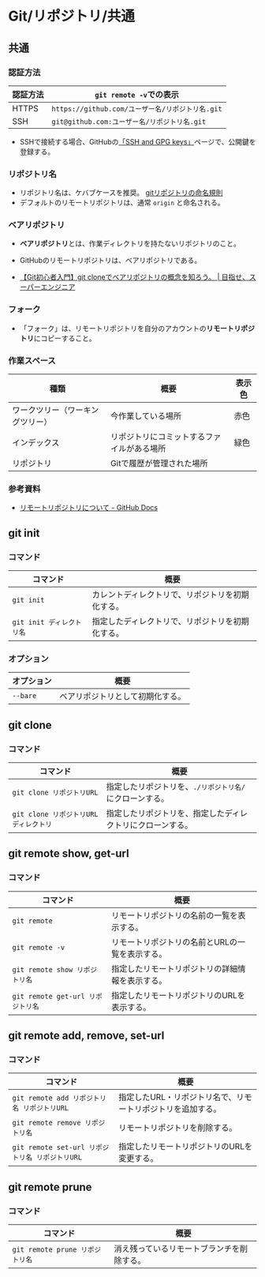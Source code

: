# Git/リポジトリ/共通

## 共通

### 認証方法

| 認証方法 | `git remote -v`での表示                          |
| -------- | ------------------------------------------------ |
| HTTPS    | `https://github.com/ユーザー名/リポジトリ名.git` |
| SSH      | `git@github.com:ユーザー名/リポジトリ名.git`     |

- SSHで接続する場合、GitHubの[「SSH and GPG keys」](https://github.com/settings/keys)ページで、公開鍵を登録する。

### リポジトリ名

- リポジトリ名は、ケバブケースを推奨。
  [gitリポジトリの命名規則](https://zenn.dev/iwatos/articles/cb79814a4b31ed)
- デフォルトのリモートリポジトリは、通常 `origin` と命名される。

### ベアリポジトリ

- **ベアリポジトリ**とは、作業ディレクトリを持たないリポジトリのこと。
- GitHubのリモートリポジトリは、ベアリポジトリである。

- [【Git初心者入門】git cloneでベアリポジトリの概念を知ろう。 | 目指せ、スーパーエンジニア](https://hirocorpblog.com/git-clone-bare/)

### フォーク

- 「フォーク」は、リモートリポジトリを自分のアカウントの**リモートリポジトリ**にコピーすること。

### 作業スペース

| 種類                             | 概要                                       | 表示色 |
| -------------------------------- | ------------------------------------------ | ------ |
| ワークツリー（ワーキングツリー） | 今作業している場所                         | 赤色   |
| インデックス                     | リポジトリにコミットするファイルがある場所 | 緑色   |
| リポジトリ                       | Gitで履歴が管理された場所                  |        |

### 参考資料

- [リモートリポジトリについて - GitHub Docs](https://docs.github.com/ja/get-started/getting-started-with-git/about-remote-repositories)

## git init

### コマンド

| コマンド                  | 概要                                             |
| ------------------------- | ------------------------------------------------ |
| `git init`                | カレントディレクトリで、リポジトリを初期化する。 |
| `git init ディレクトリ名` | 指定したディレクトリで、リポジトリを初期化する。 |

### オプション

| オプション | 概要                             |
| ---------- | -------------------------------- |
| `--bare`   | ベアリポジトリとして初期化する。 |

## git clone

### コマンド

| コマンド                               | 概要                                                       |
| -------------------------------------- | ---------------------------------------------------------- |
| `git clone リポジトリURL`              | 指定したリポジトリを、`./リポジトリ名/`にクローンする。    |
| `git clone リポジトリURL ディレクトリ` | 指定したリポジトリを、指定したディレクトリにクローンする。 |

## git remote show, get-url

### コマンド

| コマンド                          | 概要                                             |
| --------------------------------- | ------------------------------------------------ |
| `git remote`                      | リモートリポジトリの名前の一覧を表示する。       |
| `git remote -v`                   | リモートリポジトリの名前とURLの一覧を表示する。  |
| `git remote show リポジトリ名`    | 指定したリモートリポジトリの詳細情報を表示する。 |
| `git remote get-url リポジトリ名` | 指定したリモートリポジトリのURLを表示する。      |

## git remote add, remove, set-url

### コマンド

| コマンド                                        | 概要                                                        |
| ----------------------------------------------- | ----------------------------------------------------------- |
| `git remote add リポジトリ名 リポジトリURL`     | 指定したURL・リポジトリ名で、リモートリポジトリを追加する。 |
| `git remote remove リポジトリ名`                | リモートリポジトリを削除する。                              |
| `git remote set-url リポジトリ名 リポジトリURL` | 指定したリモートリポジトリのURLを変更する。                 |

## git remote prune

### コマンド

| コマンド                        | 概要                                       |
| ------------------------------- | ------------------------------------------ |
| `git remote prune リポジトリ名` | 消え残っているリモートブランチを削除する。 |
